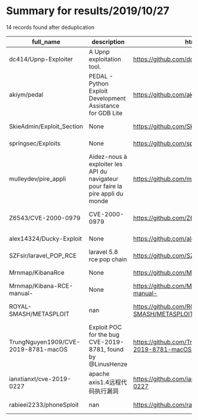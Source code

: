 
# Summary for results/2019/10/27
    
14 records found after deduplication

| full_name | description | html_url | matched_list | matched_count | pushed_at | size | stargazers_count | language | forks_count | vul_ids |
|-------------------------------------|--------------------------------------------------------------------------------|--------------------------------------------------------|----------------------------------|-----------------|---------------------------|--------|--------------------|------------|---------------|-------------------|
| dc414/Upnp-Exploiter | A Upnp exploitation tool. | https://github.com/dc414/Upnp-Exploiter | ['exploit'] | 1 | 2019-10-27 12:40:53+00:00 | 116 | 98 | Python | 50 | [] |
| akiym/pedal | PEDAL - Python Exploit Development Assistance for GDB Lite | https://github.com/akiym/pedal | ['exploit'] | 1 | 2019-10-27 19:33:31+00:00 | 264 | 33 | Python | 10 | [] |
| SkieAdmin/Exploit_Section | None | https://github.com/SkieAdmin/Exploit_Section | ['exploit'] | 1 | 2019-10-27 00:35:02+00:00 | 18321 | 0 | | 0 | [] |
| springsec/Exploits | None | https://github.com/springsec/Exploits | ['exploit'] | 1 | 2019-10-27 21:49:28+00:00 | 15 | 0 | HTML | 0 | [] |
| mulleydev/pire_appli | Aidez-nous à exploiter les API du navigateur pour faire la pire appli du monde | https://github.com/mulleydev/pire_appli | ['exploit'] | 1 | 2019-10-27 17:15:40+00:00 | 305 | 0 | JavaScript | 0 | [] |
| Z6543/CVE-2000-0979 | CVE-2000-0979 | https://github.com/Z6543/CVE-2000-0979 | ['cve-2'] | 1 | 2019-10-27 07:57:38+00:00 | 1504 | 4 | Ruby | 2 | ['CVE-2000-0979'] |
| alex14324/Ducky-Exploit | None | https://github.com/alex14324/Ducky-Exploit | ['exploit'] | 1 | 2019-10-27 03:10:59+00:00 | 164 | 0 | Python | 1 | [] |
| SZFsir/laravel_POP_RCE | laravel 5.8 rce pop chain | https://github.com/SZFsir/laravel_POP_RCE | ['rce'] | 1 | 2019-10-27 04:39:21+00:00 | 2 | 25 | PHP | 3 | [] |
| Mrnmap/KibanaRce | None | https://github.com/Mrnmap/KibanaRce | ['rce'] | 1 | 2019-10-27 06:48:19+00:00 | 33 | 1 | Python | 1 | [] |
| Mrnmap/Kibana-RCE-manual- | None | https://github.com/Mrnmap/Kibana-RCE-manual- | ['rce'] | 1 | 2019-10-27 06:56:59+00:00 | 0 | 0 | | 0 | [] |
| ROYAL-SMASH/METASPLOIT | nan | https://github.com/ROYAL-SMASH/METASPLOIT | ['metasploit module OR payload'] | 1 | 2019-10-27 10:51:32+00:00 | 8 | 0 | Shell | 0 | [] |
| TrungNguyen1909/CVE-2019-8781-macOS | Exploit POC for the bug CVE-2019-8781, found by @LinusHenze | https://github.com/TrungNguyen1909/CVE-2019-8781-macOS | ['cve poc', 'cve-2', 'exploit'] | 3 | 2019-10-27 10:30:29+00:00 | 3 | 1 | C | 2 | ['CVE-2019-8781'] |
| ianxtianxt/cve-2019-0227 | apache axis1.4远程代码执行漏洞 | https://github.com/ianxtianxt/cve-2019-0227 | ['cve-2'] | 1 | 2019-10-27 14:51:21+00:00 | 5 | 1 | Python | 3 | ['CVE-2019-0227'] |
| rabieei2233/phoneSploit | nan | https://github.com/rabieei2233/phoneSploit | ['sploit'] | 1 | 2019-10-27 23:56:13+00:00 | 15 | 0 | nan | 0 | [] |
